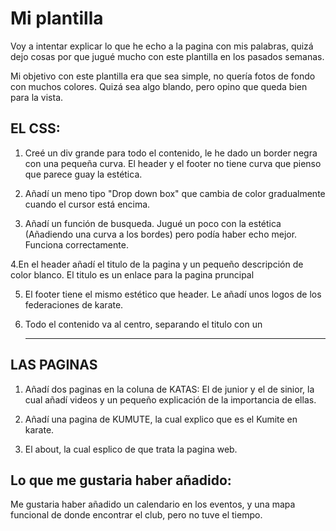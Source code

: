 # Mi plantilla

Voy a intentar explicar lo que he echo a la pagina con mis palabras, quizá dejo cosas por que jugué mucho con este plantilla en los pasados semanas.

Mi objetivo con este plantilla era que sea simple, no quería fotos de fondo con muchos colores. Quizá sea algo blando, pero opino que queda bien para la vista. 

## EL CSS:

1. Creé un div grande para todo el contenido, le he dado un border negra con una pequeña curva. El header y el footer no tiene curva que pienso que parece guay la estética. 

2. Añadí un meno tipo "Drop down box" que cambia de color gradualmente cuando el cursor está encima. 

3. Añadí un función de busqueda. Jugué un poco con la estética (Añadiendo una curva a los bordes) pero podía haber echo mejor. Funciona correctamente.

  4.En el header añadí el titulo de la pagina y un pequeño descripción de color blanco. El titulo es un enlace para la pagina pruncipal

5. El footer tiene el mismo estético que header. Le añadí unos logos de los federaciones de karate.

6. Todo el contenido va al centro,  separando el titulo con un <hr>


## LAS PAGINAS

1. Añadí dos paginas en la coluna de KATAS: El de junior y el de sinior, la cual añadí videos y un pequeño explicación de la importancia de ellas. 

2. Añadí una pagina de KUMUTE, la cual explico que es el Kumite en karate. 

3. El about, la cual esplico de que trata la pagina web.



## Lo que me gustaria haber añadido:

Me gustaria haber añadido un calendario en los eventos, y una mapa funcional de donde encontrar el club, pero no tuve el tiempo.
